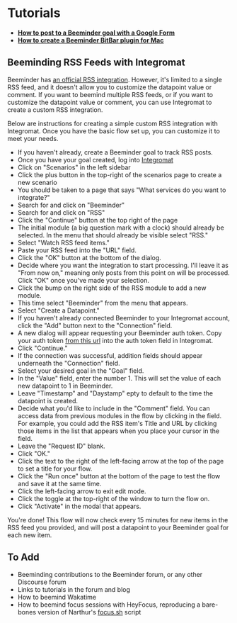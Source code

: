 # Tutorials

*   [**How to post to a Beeminder goal with a Google Form**][1]
*   [**How to create a Beeminder BitBar plugin for Mac**][2]

## Beeminding RSS Feeds with Integromat

Beeminder has [an official RSS integration][3]. However, it's limited to a single RSS feed, and it doesn't allow you to customize the datapoint value or comment. If you want to beemind multiple RSS feeds, or if you want to customize the datapoint value or comment, you can use Integromat to create a custom RSS integration.

Below are instructions for creating a simple custom RSS integration with Integromat. Once you have the basic flow set up, you can customize it to meet your needs.

*   If you haven't already, create a Beeminder goal to track RSS posts.
*   Once you have your goal created, log into [Integromat][4]
*   Click on "Scenarios" in the left sidebar
*   Click the plus button in the top-right of the scenarios page to create a new scenario
*   You should be taken to a page that says "What services do you want to integrate?"
*   Search for and click on "Beeminder"
*   Search for and click on "RSS"
*   Click the "Continue" button at the top right of the page
*   The initial module (a big question mark with a clock) should already be selected. In the menu that should already be visible select "RSS."
*   Select "Watch RSS feed items."
*   Paste your RSS feed into the "URL" field.
*   Click the "OK" button at the bottom of the dialog.
*   Decide where you want the integration to start processing. I'll leave it as "From now on," meaning only posts from this point on will be processed. Click "OK" once you've made your selection.
*   Click the bump on the right side of the RSS module to add a new module.
*   This time select "Beeminder" from the menu that appears.
*   Select "Create a Datapoint."
*   If you haven't already connected Beeminder to your Integromat account, click the "Add" button next to the "Connection" field.
*   A new dialog will appear requesting your Beeminder auth token. Copy your auth token [from this url][5] into the auth token field in Integromat.
*   Click "Continue."
*   If the connection was successful, addition fields should appear underneath the "Connection" field.
*   Select your desired goal in the "Goal" field.
*   In the "Value" field, enter the number 1. This will set the value of each new datapoint to 1 in Beeminder.
*   Leave "Timestamp" and "Daystamp" epty to default to the time the datapoint is created.
*   Decide what you'd like to include in the "Comment" field. You can access data from previous modules in the flow by clicking in the field. For example, you could add the RSS item's Title and URL by clicking those items in the list that appears when you place your cursor in the field.
*   Leave the "Request ID" blank.
*   Click "OK."
*   Click the text to the right of the left-facing arrow at the top of the page to set a title for your flow.
*   Click the "Run once" button at the bottom of the page to test the flow and save it at the same time.
*   Click the left-facing arrow to exit edit mode.
*   Click the toggle at the top-right of the window to turn the flow on.
*   Click "Activate" in the modal that appears.

You're done! This flow will now check every 15 minutes for new items in the RSS feed you provided, and will post a datapoint to your Beeminder goal for each new item.

## To Add

*   Beeminding contributions to the Beeminder forum, or any other Discourse forum
*   Links to tutorials in the forum and blog
*   How to beemind Wakatime
*   How to beemind focus sessions with HeyFocus, reproducing a bare-bones version of Narthur's [focus.sh][6] script

[1]: https://forum.beeminder.com/t/how-to-post-to-a-beeminder-goal-with-a-google-form/7746

[2]: https://forum.beeminder.com/t/how-to-create-a-beeminder-bitbar-plugin-for-mac/7762

[3]: https://www.beeminder.com/rssminder

[4]: https://www.integromat.com/en/

[5]: https://www.beeminder.com/api/v1/auth_token.json

[6]: https://github.com/narthur/focus.sh/blob/main/focus.sh
